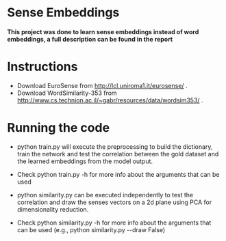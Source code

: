 # Sense Embeddings

#### This project was done to learn sense embeddings instead of word embeddings, a full description can be found in the report

# Instructions
- Download EuroSense from http://lcl.uniroma1.it/eurosense/ .
- Download WordSimilarity-353 from http://www.cs.technion.ac.il/~gabr/resources/data/wordsim353/ .

# Running the code
- python train.py will execute the preprocessing to build the dictionary, train the network and test the correlation between the gold dataset and the learned embeddings from the model output.

- Check python train.py -h for more info about the arguments that can be used

- python similarity.py can be executed independently to test the correlation and draw the senses vectors on a 2d plane using PCA for dimensionality reduction.

- Check python similarity.py -h for more info about the arguments that can be used (e.g., python similarity.py --draw False)
